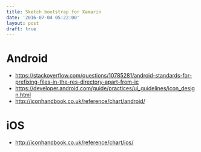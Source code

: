 ```yaml
---
title: Sketch bootstrap for Xamarin
date: '2016-07-04 05:22:00'
layout: post
draft: true
---
```

# Android
* https://stackoverflow.com/questions/10785281/android-standards-for-prefixing-files-in-the-res-directory-apart-from-ic
* https://developer.android.com/guide/practices/ui_guidelines/icon_design.html
* http://iconhandbook.co.uk/reference/chart/android/

# iOS
* http://iconhandbook.co.uk/reference/chart/ios/